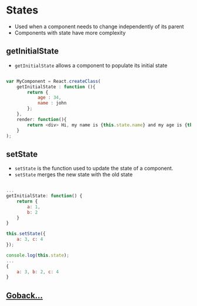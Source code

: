 # States

- Used when a component needs to change independently of its parent
- Components with state have more complexity

## getInitialState

- `getInitialState` allows a component to populate its initial state

```js

var MyComponent = React.createClass(
    getInitialState : function (){
        return {
            age : 34,
            name : john
        };
    }, 
    render: function(){
        return <div> Hi, my name is {this.state.name} and my age is {this.state.age}</div>;
    }
);

```

## setState

- `setState` is the function used to update the state of a component.
- `setState` merges the new state with the old state

```js

...
getInitialState: function() {
    return {
        a: 1,
        b: 2
    }
}

this.setState({
    a: 3, c: 4
});

console.log(this.state);
...
{
    a: 3, b: 2, c: 4
}

```

## [Goback...](./index.md)